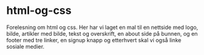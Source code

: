 # html-og-css
Forelesning om html og css.
Her har vi laget en mal til en nettside med logo, bilde, artikler med bilde, tekst og overskrift, en about side på bunnen, og en footer med tre linker, en signup knapp og etterhvert skal vi også linke sosiale medier.